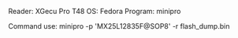 Reader: XGecu Pro T48
OS: Fedora
Program: minipro

Command use:
minipro -p 'MX25L12835F@SOP8' -r flash_dump.bin
